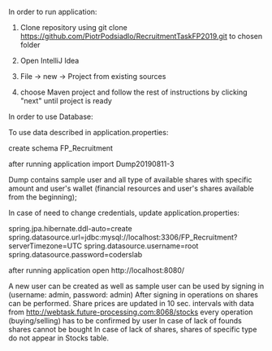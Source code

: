 In order to run application:

1. Clone repository using git clone https://github.com/PiotrPodsiadlo/RecruitmentTaskFP2019.git to chosen folder

2. Open IntelliJ Idea

3. File -> new -> Project from existing sources

4. choose Maven project and follow the rest of instructions by clicking "next" until project is ready

In order to use Database:

To use data described in application.properties:

create schema FP_Recruitment

after running application import Dump20190811-3

Dump contains sample user and all type of available shares with specific amount and user's wallet (financial resources and user's shares available from the beginning);

In case of need to change credentials, update application.properties:

spring.jpa.hibernate.ddl-auto=create
spring.datasource.url=jdbc:mysql://localhost:3306/FP_Recruitment?serverTimezone=UTC
spring.datasource.username=root
spring.datasource.password=coderslab


after running application open http://localhost:8080/

A new user can be created as well as sample user can be used by signing in (username: admin, password: admin) 
After signing in operations on shares can be performed.
Share prices are updated in 10 sec. intervals with data from http://webtask.future-processing.com:8068/stocks
every operation (buying/selling) has to be confirmed by user
In case of lack of founds shares cannot be bought 
In case of lack of shares, shares of specific type do not appear in Stocks table. 